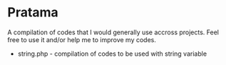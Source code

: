 # Pratama
A compilation of codes that I would generally use accross projects. Feel free to use it and/or help me to improve my codes.
* string.php - compilation of codes to be used with string variable
